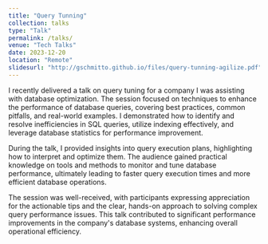 ```yaml
---
title: "Query Tunning"
collection: talks
type: "Talk"
permalink: /talks/
venue: "Tech Talks"
date: 2023-12-20
location: "Remote"
slidesurl: "http://gschmitto.github.io/files/query-tunning-agilize.pdf"
---
```

I recently delivered a talk on query tuning for a company I was assisting with database optimization. The session focused on techniques to enhance the performance of database queries, covering best practices, common pitfalls, and real-world examples. I demonstrated how to identify and resolve inefficiencies in SQL queries, utilize indexing effectively, and leverage database statistics for performance improvement.

During the talk, I provided insights into query execution plans, highlighting how to interpret and optimize them. The audience gained practical knowledge on tools and methods to monitor and tune database performance, ultimately leading to faster query execution times and more efficient database operations.

The session was well-received, with participants expressing appreciation for the actionable tips and the clear, hands-on approach to solving complex query performance issues. This talk contributed to significant performance improvements in the company's database systems, enhancing overall operational efficiency.